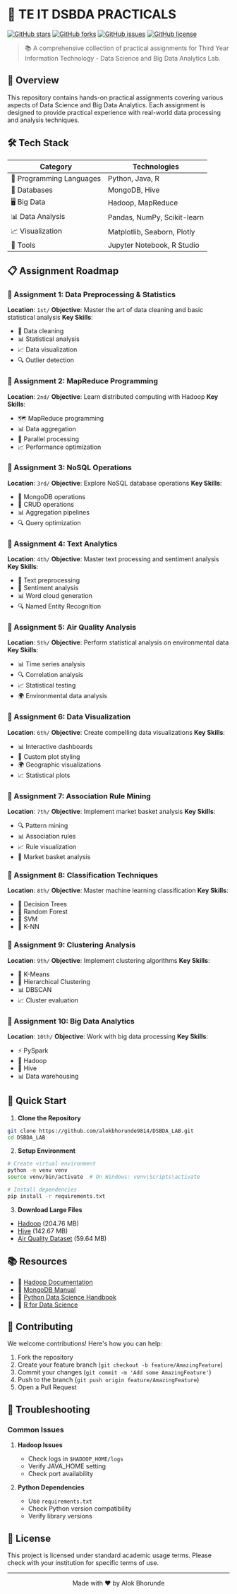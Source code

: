 # 🚀 TE IT DSBDA PRACTICALS

[![GitHub stars](https://img.shields.io/github/stars/alokbhorunde9814/DSBDA_LAB?style=social)](https://github.com/alokbhorunde9814/DSBDA_LAB/stargazers)
[![GitHub forks](https://img.shields.io/github/forks/alokbhorunde9814/DSBDA_LAB?style=social)](https://github.com/alokbhorunde9814/DSBDA_LAB/network/members)
[![GitHub issues](https://img.shields.io/github/issues/alokbhorunde9814/DSBDA_LAB)](https://github.com/alokbhorunde9814/DSBDA_LAB/issues)
[![GitHub license](https://img.shields.io/github/license/alokbhorunde9814/DSBDA_LAB)](https://github.com/alokbhorunde9814/DSBDA_LAB/blob/main/LICENSE)

> 📚 A comprehensive collection of practical assignments for Third Year Information Technology - Data Science and Big Data Analytics Lab.

## 🎯 Overview

This repository contains hands-on practical assignments covering various aspects of Data Science and Big Data Analytics. Each assignment is designed to provide practical experience with real-world data processing and analysis techniques.

## 🛠️ Tech Stack

<div align="center">

| Category | Technologies |
|----------|-------------|
| 🐍 Programming Languages | Python, Java, R |
| 💾 Databases | MongoDB, Hive |
| 🖥️ Big Data | Hadoop, MapReduce |
| 📊 Data Analysis | Pandas, NumPy, Scikit-learn |
| 📈 Visualization | Matplotlib, Seaborn, Plotly |
| 🔧 Tools | Jupyter Notebook, R Studio |

</div>

## 📋 Assignment Roadmap

### 📌 Assignment 1: Data Preprocessing & Statistics
**Location**: `1st/`
**Objective**: Master the art of data cleaning and basic statistical analysis
**Key Skills**:
- 🧹 Data cleaning
- 📊 Statistical analysis
- 📈 Data visualization
- 🔍 Outlier detection

### 📌 Assignment 2: MapReduce Programming
**Location**: `2nd/`
**Objective**: Learn distributed computing with Hadoop
**Key Skills**:
- 🗺️ MapReduce programming
- 📊 Data aggregation
- 🔄 Parallel processing
- 📈 Performance optimization

### 📌 Assignment 3: NoSQL Operations
**Location**: `3rd/`
**Objective**: Explore NoSQL database operations
**Key Skills**:
- 💾 MongoDB operations
- 🔄 CRUD operations
- 📊 Aggregation pipelines
- 🔍 Query optimization

### 📌 Assignment 4: Text Analytics
**Location**: `4th/`
**Objective**: Master text processing and sentiment analysis
**Key Skills**:
- 📝 Text preprocessing
- 🎯 Sentiment analysis
- 📊 Word cloud generation
- 🔍 Named Entity Recognition

### 📌 Assignment 5: Air Quality Analysis
**Location**: `5th/`
**Objective**: Perform statistical analysis on environmental data
**Key Skills**:
- 📊 Time series analysis
- 🔍 Correlation analysis
- 📈 Statistical testing
- 🌍 Environmental data analysis

### 📌 Assignment 6: Data Visualization
**Location**: `6th/`
**Objective**: Create compelling data visualizations
**Key Skills**:
- 📊 Interactive dashboards
- 🎨 Custom plot styling
- 🌍 Geographic visualizations
- 📈 Statistical plots

### 📌 Assignment 7: Association Rule Mining
**Location**: `7th/`
**Objective**: Implement market basket analysis
**Key Skills**:
- 🔍 Pattern mining
- 📊 Association rules
- 📈 Rule visualization
- 🛒 Market basket analysis

### 📌 Assignment 8: Classification Techniques
**Location**: `8th/`
**Objective**: Master machine learning classification
**Key Skills**:
- 🌳 Decision Trees
- 🌲 Random Forest
- 🎯 SVM
- 👥 K-NN

### 📌 Assignment 9: Clustering Analysis
**Location**: `9th/`
**Objective**: Implement clustering algorithms
**Key Skills**:
- 🔢 K-Means
- 🌳 Hierarchical Clustering
- 📊 DBSCAN
- 📈 Cluster evaluation

### 📌 Assignment 10: Big Data Analytics
**Location**: `10th/`
**Objective**: Work with big data processing
**Key Skills**:
- ⚡ PySpark
- 🐘 Hadoop
- 🐝 Hive
- 📊 Data warehousing

## 🚀 Quick Start

1. **Clone the Repository**
```bash
git clone https://github.com/alokbhorunde9814/DSBDA_LAB.git
cd DSBDA_LAB
```

2. **Setup Environment**
```bash
# Create virtual environment
python -m venv venv
source venv/bin/activate  # On Windows: venv\Scripts\activate

# Install dependencies
pip install -r requirements.txt
```

3. **Download Large Files**
- [Hadoop](https://hadoop.apache.org/releases.html) (204.76 MB)
- [Hive](https://hive.apache.org/downloads.html) (142.67 MB)
- [Air Quality Dataset](https://www.kaggle.com/datasets) (59.64 MB)

## 📚 Resources

- 📖 [Hadoop Documentation](https://hadoop.apache.org/docs/current/)
- 📖 [MongoDB Manual](https://docs.mongodb.com/manual/)
- 📖 [Python Data Science Handbook](https://jakevdp.github.io/PythonDataScienceHandbook/)
- 📖 [R for Data Science](https://r4ds.had.co.nz/)

## 🤝 Contributing

We welcome contributions! Here's how you can help:

1. Fork the repository
2. Create your feature branch (`git checkout -b feature/AmazingFeature`)
3. Commit your changes (`git commit -m 'Add some AmazingFeature'`)
4. Push to the branch (`git push origin feature/AmazingFeature`)
5. Open a Pull Request

## 🐛 Troubleshooting

### Common Issues

1. **Hadoop Issues**
   - Check logs in `$HADOOP_HOME/logs`
   - Verify JAVA_HOME setting
   - Check port availability

2. **Python Dependencies**
   - Use `requirements.txt`
   - Check Python version compatibility
   - Verify library versions

## 📄 License

This project is licensed under standard academic usage terms. Please check with your institution for specific terms of use.

---

<div align="center">
Made with ❤️ by Alok Bhorunde
</div> 